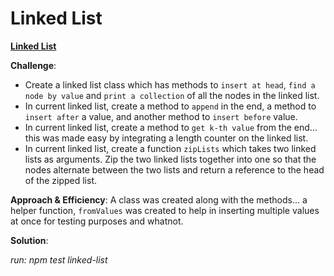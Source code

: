 # Linked List

[**Linked List**](./linked-list.js)

**Challenge**:
- Create a linked list class which has methods to `insert at head`, `find a node by value` and `print a collection` of all the nodes in the linked list.
- In current linked list, create a method to `append` in the end, a method to `insert after` a value, and another method to `insert before` value.
- In current linked list, create a method to `get k-th value` from the end... this was made easy by integrating a length counter on the linked list.
- In current linked list, create a function `zipLists` which takes two linked lists as arguments. Zip the two linked lists together into one so that the nodes alternate between the two lists and return a reference to the head of the zipped list.

**Approach & Efficiency**: A class was created along with the methods... a helper function, `fromValues` was created to help in inserting multiple values at once for testing purposes and whatnot.

**Solution**:

*run: npm test linked-list*